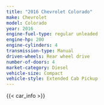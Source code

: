 ```yaml
---
title: "2016 Chevrolet Colorado"
make: Chevrolet
model: Colorado
year: 2016
engine-fuel-type: regular unleaded
engine-hp: 200
engine-cylinders: 4
transmission-type: Manual
driven-wheels: Rear wheel drive
number-of-doors: 4
market-category: Diesel
vehicle-size: Compact
vehicle-style: Extended Cab Pickup
---
```


{{< car_info >}}
